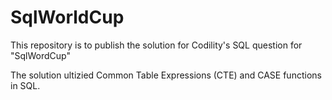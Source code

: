 # SqlWorldCup
This repository is to publish the solution for Codility's SQL question for "SqlWordCup"

The solution ultizied Common Table Expressions (CTE) and CASE functions in SQL.
